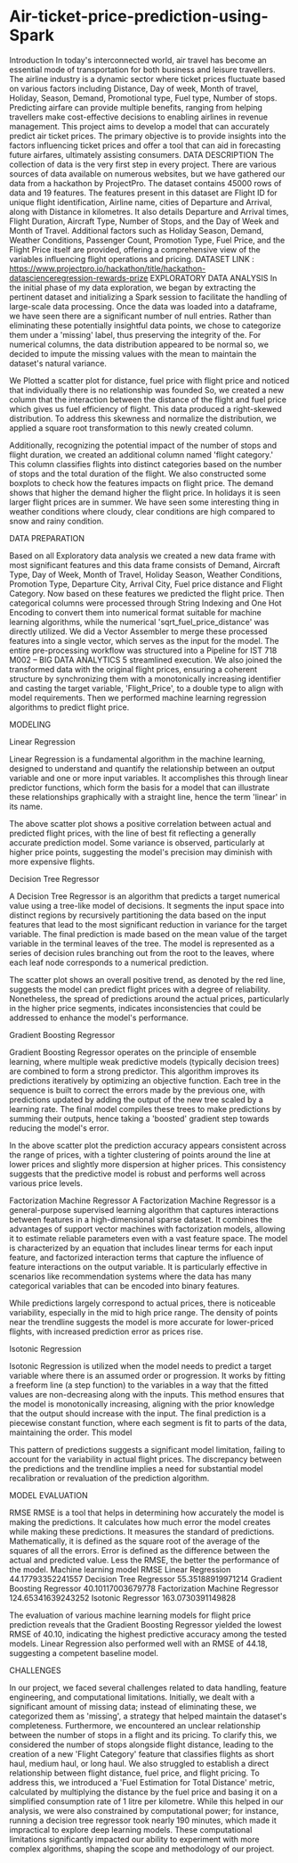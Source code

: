 # Air-ticket-price-prediction-using-Spark
Introduction
In today's interconnected world, air travel has become an essential mode of transportation
for both business and leisure travellers. The airline industry is a dynamic sector where ticket
prices fluctuate based on various factors including Distance, Day of week, Month of travel,
Holiday, Season, Demand, Promotional type, Fuel type, Number of stops. Predicting airfare
can provide multiple benefits, ranging from helping travellers make cost-effective decisions to
enabling airlines in revenue management.
This project aims to develop a model that can accurately predict air ticket prices. The primary
objective is to provide insights into the factors influencing ticket prices and offer a tool that
can aid in forecasting future airfares, ultimately assisting consumers.
DATA DESCRIPTION
The collection of data is the very first step in every project. There are various sources
of data available on numerous websites, but we have gathered our data from a hackathon by
ProjectPro. The dataset contains 45000 rows of data and 19 features. The features present in
this dataset are Flight ID for unique flight identification, Airline name, cities of Departure and
Arrival, along with Distance in kilometres. It also details Departure and Arrival times, Flight
Duration, Aircraft Type, Number of Stops, and the Day of Week and Month of Travel.
Additional factors such as Holiday Season, Demand, Weather Conditions, Passenger Count,
Promotion Type, Fuel Price, and the Flight Price itself are provided, offering a comprehensive
view of the variables influencing flight operations and pricing.
DATASET LINK : https://www.projectpro.io/hackathon/title/hackathon-datascienceregression-rewards-prize
EXPLORATORY DATA ANALYSIS
In the initial phase of my data exploration, we began by extracting the pertinent dataset and
initializing a Spark session to facilitate the handling of large-scale data processing. Once the
data was loaded into a dataframe, we have seen there are a significant number of null entries.
Rather than eliminating these potentially insightful data points, we chose to categorize them
under a 'missing' label, thus preserving the integrity of the. For numerical columns, the data
distribution appeared to be normal so, we decided to impute the missing values with the
mean to maintain the dataset's natural variance.

We Plotted a scatter plot for distance, fuel price with flight price and noticed that individually
there is no relationship was founded So, we created a new column that the interaction
between the distance of the flight and fuel price which gives us fuel efficiency of flight. This
data produced a right-skewed distribution. To address this skewness and normalize the
distribution, we applied a square root transformation to this newly created column.

Additionally, recognizing the potential impact of the number of stops and flight
duration, we created an additional column named 'flight category.' This column classifies
flights into distinct categories based on the number of stops and the total duration of the
flight. We also constructed some boxplots to check how the features impacts on flight price.
The demand shows that higher the demand higher the flight price. In holidays it is seen larger
flight prices are in summer. We have seen some interesting thing in weather conditions where
cloudy, clear conditions are high compared to snow and rainy condition.

DATA PREPARATION

Based on all Exploratory data analysis we created a new data frame with most
significant features and this data frame consists of Demand, Aircraft Type, Day of Week, Month
of Travel, Holiday Season, Weather Conditions, Promotion Type, Departure City, Arrival City,
Fuel price distance and Flight Category. Now based on these features we predicted the flight
price. Then categorical columns were processed through String Indexing and One Hot
Encoding to convert them into numerical format suitable for machine learning algorithms,
while the numerical 'sqrt_fuel_price_distance' was directly utilized. We did a Vector
Assembler to merge these processed features into a single vector, which serves as the input
for the model. The entire pre-processing workflow was structured into a Pipeline for
IST 718 M002 – BIG DATA ANALYTICS 5
streamlined execution. We also joined the transformed data with the original flight prices,
ensuring a coherent structure by synchronizing them with a monotonically increasing
identifier and casting the target variable, 'Flight_Price', to a double type to align with model
requirements. Then we performed machine learning regression algorithms to predict flight
price.

MODELING

Linear Regression

Linear Regression is a fundamental algorithm in the machine learning, designed to understand
and quantify the relationship between an output variable and one or more input variables. It
accomplishes this through linear predictor functions, which form the basis for a model that
can illustrate these relationships graphically with a straight line, hence the term 'linear' in its
name. 

The above scatter plot shows a positive correlation between actual and predicted flight prices,
with the line of best fit reflecting a generally accurate prediction model. Some variance is
observed, particularly at higher price points, suggesting the model's precision may diminish
with more expensive flights.

Decision Tree Regressor

A Decision Tree Regressor is an algorithm that predicts a target numerical value using
a tree-like model of decisions. It segments the input space into distinct regions by recursively
partitioning the data based on the input features that lead to the most significant reduction
in variance for the target variable. The final prediction is made based on the mean value of
the target variable in the terminal leaves of the tree. The model is represented as a series of
decision rules branching out from the root to the leaves, where each leaf node corresponds
to a numerical prediction. 

The scatter plot shows an overall positive trend, as denoted by the red line, suggests the model
can predict flight prices with a degree of reliability. Nonetheless, the spread of predictions
around the actual prices, particularly in the higher price segments, indicates inconsistencies
that could be addressed to enhance the model's performance.

Gradient Boosting Regressor

Gradient Boosting Regressor operates on the principle of ensemble learning, where multiple
weak predictive models (typically decision trees) are combined to form a strong predictor. This
algorithm improves its predictions iteratively by optimizing an objective function. Each tree in
the sequence is built to correct the errors made by the previous one, with predictions updated
by adding the output of the new tree scaled by a learning rate. The final model compiles these
trees to make predictions by summing their outputs, hence taking a 'boosted' gradient step
towards reducing the model's error. 

In the above scatter plot the prediction accuracy appears consistent across the range of prices,
with a tighter clustering of points around the line at lower prices and slightly more dispersion
at higher prices. This consistency suggests that the predictive model is robust and performs
well across various price levels.

Factorization Machine Regressor
A Factorization Machine Regressor is a general-purpose supervised learning algorithm
that captures interactions between features in a high-dimensional sparse dataset. It combines
the advantages of support vector machines with factorization models, allowing it to estimate
reliable parameters even with a vast feature space. The model is characterized by an equation
that includes linear terms for each input feature, and factorized interaction terms that capture
the influence of feature interactions on the output variable. It is particularly effective in
scenarios like recommendation systems where the data has many categorical variables that
can be encoded into binary features. 

While predictions largely correspond to actual prices, there is noticeable variability, especially
in the mid to high price range. The density of points near the trendline suggests the model is
more accurate for lower-priced flights, with increased prediction error as prices rise.

Isotonic Regression

Isotonic Regression is utilized when the model needs to predict a target variable where
there is an assumed order or progression. It works by fitting a freeform line (a step function)
to the variables in a way that the fitted values are non-decreasing along with the inputs. This
method ensures that the model is monotonically increasing, aligning with the prior knowledge
that the output should increase with the input. The final prediction is a piecewise constant
function, where each segment is fit to parts of the data, maintaining the order. This model

This pattern of predictions suggests a significant model limitation, failing to account for the
variability in actual flight prices. The discrepancy between the predictions and the trendline
implies a need for substantial model recalibration or revaluation of the prediction algorithm.

MODEL EVALUATION

RMSE
RMSE is a tool that helps in determining how accurately the model is making the
predictions. It calculates how much error the model creates while making these predictions.
It measures the standard of predictions. Mathematically, it is defined as the square root of the
average of the squares of all the errors. Error is defined as the difference between the actual
and predicted value. Less the RMSE, the better the performance of the model.
Machine learning model RMSE
Linear Regression 44.17793352241557
Decision Tree Regressor 55.35188919971214
Gradient Boosting Regressor 40.10117003679778
Factorization Machine Regressor 124.65341639243252
Isotonic Regressor 163.0730391149828

The evaluation of various machine learning models for flight price prediction reveals that the
Gradient Boosting Regressor yielded the lowest RMSE of 40.10, indicating the highest
predictive accuracy among the tested models. Linear Regression also performed well with an
RMSE of 44.18, suggesting a competent baseline model.

CHALLENGES

In our project, we faced several challenges related to data handling, feature engineering, and
computational limitations. Initially, we dealt with a significant amount of missing data; instead
of eliminating these, we categorized them as 'missing', a strategy that helped maintain the
dataset's completeness. Furthermore, we encountered an unclear relationship between the
number of stops in a flight and its pricing. To clarify this, we considered the number of stops
alongside flight distance, leading to the creation of a new 'Flight Category' feature that
classifies flights as short haul, medium haul, or long haul. We also struggled to establish a
direct relationship between flight distance, fuel price, and flight pricing. To address this, we
introduced a 'Fuel Estimation for Total Distance' metric, calculated by multiplying the distance
by the fuel price and basing it on a simplified consumption rate of 1 litre per kilometre. While
this helped in our analysis, we were also constrained by computational power; for instance,
running a decision tree regressor took nearly 190 minutes, which made it impractical to
explore deep learning models. These computational limitations significantly impacted our
ability to experiment with more complex algorithms, shaping the scope and methodology of
our project.
